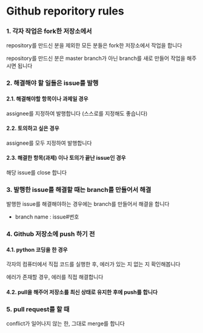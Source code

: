 # Github reporitory rules

### 1. 각자 작업은 fork한 저장소에서

repository를 만드신 분을 제외한 모든 분들은 fork한 저장소에서 작업을 합니다 

repository를 만드신 분은 master branch가 아닌 branch를 새로 만들어 작업을 해주시면 됩니다

### 2. 해결해야 할 일들은 issue를 발행 

#### 2.1. 해결해야할 항목이나 과제일 경우

assignee를 지정하여 발행합니다 (스스로를 지정해도 좋습니다) 

#### 2.2. 토의하고 싶은 경우

assignee를 모두 지정하여 발행합니다 

#### 2.3. 해결한 항목(과제) 이나 토의가 끝난 issue인 경우 

해당 issue를 close 합니다 


### 3. 발행한 issue를 해결할 때는 branch를 만들어서 해결 

발행한 issue를 해결해야하는 경우에는 branch를 만들어서 해결을 합니다 

* branch name : issue#번호


### 4. Github 저장소에 push 하기 전

#### 4.1. python 코딩을 한 경우 

각자의 컴퓨터에서 직접 코드를 실행한 후, 에러가 있는 지 없는 지 확인해봅니다

에러가 존재할 경우, 에러를 직접 해결합니다

#### 4.2. pull을 해주어 저장소를 최신 상태로 유지한 후에 push를 합니다 


### 5. pull request를 할 때

conflict가 일어나지 않는 한, 그대로 merge를 합니다